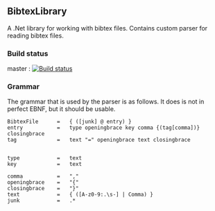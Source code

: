 ## BibtexLibrary
A .Net library for working with bibtex files. Contains custom parser for reading bibtex files.

### Build status

master : [![Build status](https://ci.appveyor.com/api/projects/status/25texnbx5r6g4wi1/branch/master?svg=true)](https://ci.appveyor.com/project/MaikelH/bibtexlibrary/branch/master)

### Grammar

The grammar that is used by the parser is as follows. It does is not in perfect EBNF, but it should be usable.

```
BibtexFile 		= 	{ ([junk] @ entry) }
entry 			=	type openingbrace key comma {(tag[comma])} closingbrace 
tag				= 	text "=" openingbrace text closingbrace


type			=	text
key				= 	text

comma 			=	","
openingbrace	=	"{"
closingbrace	=	"}"
text			= 	{ ([A-z0-9:.\s-] | Comma) }
junk			=   .*
```

